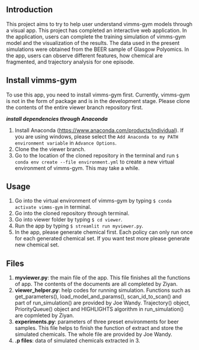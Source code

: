 ## Introduction

This project aims to try to help user understand vimms-gym models through a visual app. This project has completed an interactive web application. In the application, users can complete the training simulation of vimms-gym model and the visualization of the results. The data used in the present simulations were obtained from the BEER sample of Glasgow Polyomics. In the app, users can observe different features, how chemical are fragmented, and trajectory analysis for one episode.

## Install vimms-gym

To use this app, you need to install vimms-gym first. Currently, vimms-gym is not in the form of package and is in the development stage. Please clone the contents of the entire viewer branch repository first.

***install dependencies through Anaconda***

1. Install Anaconda (https://www.anaconda.com/products/individual). If you are using windows, please select the `Add Anaconda to my PATH environment variable` in `Advance Options`.
2. Clone the the viewer branch.
3. Go to the location of the cloned repository in the terminal and run `$ conda env create --file environment.yml` to create a new virtual environment of vimms-gym. This may take a while.

## Usage

1. Go into the virtual environment of vimms-gym by typing `$ conda activate vimms-gym` in terminal.
2. Go into the cloned repository through terminal.
3. Go into viewer folder by typing `$ cd viewer`.
4. Run the app by typing `$ streamlit run myviewer.py`.
5. In the app, please generate chemical first. Each policy can only run once for each generated chemical set. If you want test more please generate new chemical set.

## Files

1. **myviewer.py**: the main file of the app. This file finishes all the functions of app. The contents of the documents are all completed by Ziyan.
2. **viewer_helper.py**: help codes for running simulation. Functions such as get_parameters(), load_model_and_params(), scan_id_to_scan() and part of run_simulation() are provided by Joe Wandy. Trajectory() object, PriorityQueue() object and HIGHLIGHTS algorithm in run_simulation() are copmleted by Ziyan.
3. **experiments.py**: parameters of three preset environments for beer samples. This file helps to finish the function of extract and store the simulated chemicals. The whole file are provided by Joe Wandy.
4. **.p files**: data of simulated chemicals extracted in 3.

